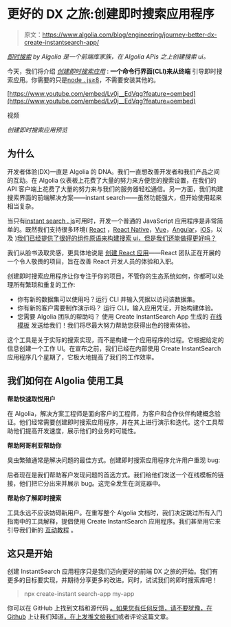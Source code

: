 # 更好的 DX 之旅:创建即时搜索应用程序

> 原文：<https://www.algolia.com/blog/engineering/journey-better-dx-create-instantsearch-app/>

[*即时搜索*](https://community.algolia.com/instantsearch.js/) *by Algolia 是一个前端库家族，在 Algolia APIs 之上创建搜索 ui。*

今天，我们将介绍 [*创建即时搜索应用*](https://github.com/algolia/create-instantsearch-app) : **一个命令行界面(CLI)来从终端** 引导即时搜索应用。你需要的只是[node . js≥8](https://nodejs.org/en/blog/release/v8.0.0/)，不需要安装其他的。

[https://www.youtube.com/embed/Lv0j__EdVqg?feature=oembed](https://www.youtube.com/embed/Lv0j__EdVqg?feature=oembed)

视频

*创建即时搜索应用预览*

## [](#why)**为什么**

开发者体验(DX)一直是 Algolia 的 DNA。我们一直想改善开发者和我们产品之间的互动。在 Algolia 仪表板上花费了大量的努力来方便您的搜索设置，在我们的 API 客户端上花费了大量的努力来与我们的服务器轻松通信。另一方面，我们构建搜索界面的前端解决方案——instant search——虽然功能强大，但开始使用起来相当复杂。

当只有[instant search . js](https://github.com/algolia/instantsearch.js)可用时，开发一个普通的 JavaScript 应用程序是非常简单的。既然我们支持很多环境( [React](https://github.com/algolia/react-instantsearch) ，[React Native](https://github.com/algolia/react-instantsearch)，[Vue](https://github.com/algolia/vue-instantsearch)，[Angular](https://github.com/algolia/angular-instantsearch)，[iOS](https://github.com/algolia/instantsearch-ios)，以及 [)我们已经提供了很好的组件原语来构建搜索 ui，但是我们还能做得更好吗？](https://github.com/algolia/instantsearch-android)

我们从脸书汲取灵感，更具体地说是 [创建 React 应用](https://github.com/facebook/create-react-app)——React 团队正在开展的一个令人敬畏的项目，旨在改善 React 开发人员的体验和入职。

创建即时搜索应用程序让你专注于你的项目，不管你的生态系统如何，你都可以处理所有繁琐和重复的工作:

*   你有新的数据集可以使用吗？运行 CLI 并输入凭据以访问该数据集。
*   你有新的客户需要制作演示吗？ 运行 CLI，输入应用凭证，开始构建体验。
*   您需要 Algolia 团队的帮助吗？ 使用 Create InstantSearch App 生成的 [在线模板](https://github.com/algolia/create-instantsearch-app#previews) 发送给我们！我们将尽最大努力帮助您获得出色的搜索体验。

这个工具是关于实际的搜索实现，而不是构建一个应用程序的过程。它根据给定的信息创建一个工作 UI。在宣布之前，我们已经在内部使用 Create InstantSearch 应用程序几个星期了，它极大地提高了我们的工作效率。

## [](#how-we-use-the-tool-at-algolia)**我们如何在 Algolia 使用工具**

**帮助快速取悦用户**

在 Algolia，解决方案工程师是面向客户的工程师，为客户和合作伙伴构建概念验证。他们经常需要创建即时搜索应用程序，并在其上进行演示和迭代。这个工具帮助他们提高开发速度，展示他们的业务的可能性。

**帮助阿哥利亚帮助你**

臭虫繁殖通常是解决问题的最佳方式。创建即时搜索应用程序允许用户重现 bug:

后者现在是我们帮助客户发现问题的首选方式。我们给他们发送一个在线模板的链接，他们把它分出来并展示 bug。这完全发生在浏览器中。

**帮助你了解即时搜索**

工具永远不应该妨碍新用户。在重写整个 Algolia 文档时，我们决定跳过所有入门指南中的工具解释，提倡使用 Create InstantSearch 应用程序。我们甚至用它来引导我们新的 [互动教程](https://www.algolia.com/doc/onboarding/) 。

## [](#this-is-only-the-beginning)**这只是开始**

创建 InstantSearch 应用程序只是我们迈向更好的前端 DX 之旅的开始。我们有更多的目标要实现，并期待分享更多的改进。同时，试试我们的即时搜索库吧！

> npx create-instant search-app my-app

你可以在 GitHub 上找到文档和源代码 [。如果您有任何反馈，请不要犹豫，在 Github](https://github.com/algolia/create-instantsearch-app) 上让我们知道[，在](https://github.com/algolia/create-instantsearch-app)[上发推文给我们](https://twitter.com/algolia)或者评论这篇文章。